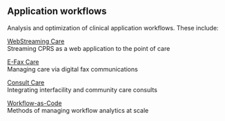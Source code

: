 ## Application workflows
Analysis and optimization of clinical application workflows.  These include:

[WebStreaming Care](https://github.com/cloudvista/app-flows/tree/main/appstream#app-stream-workflow)  
Streaming CPRS as a web application to the point of care 

[E-Fax Care](https://github.com/cloudvista/app-flows/tree/main/e-fax#e-fax-workflow)  
Managing care via digital fax communications  

[Consult Care](https://github.com/cloudvista/app-flows/tree/main/consults#interfacility-consults-workflow)  
Integrating interfacility and community care consults  

[Workflow-as-Code](https://github.com/cloudvista/app-flows/tree/main/workflow-as-code#workflow-as-code)  
Methods of managing workflow analytics at scale

  
